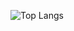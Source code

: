 ![Top Langs](https://github-readme-stats.vercel.app/api/top-langs/?username=yasserse&theme=tokyonight)
